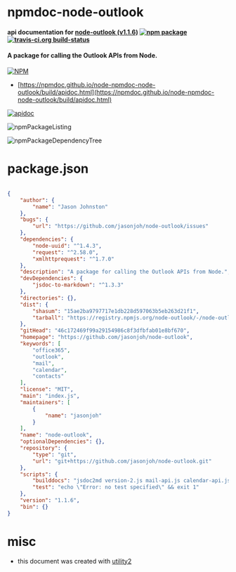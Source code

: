 # npmdoc-node-outlook

#### api documentation for  [node-outlook (v1.1.6)](https://github.com/jasonjoh/node-outlook)  [![npm package](https://img.shields.io/npm/v/npmdoc-node-outlook.svg?style=flat-square)](https://www.npmjs.org/package/npmdoc-node-outlook) [![travis-ci.org build-status](https://api.travis-ci.org/npmdoc/node-npmdoc-node-outlook.svg)](https://travis-ci.org/npmdoc/node-npmdoc-node-outlook)

#### A package for calling the Outlook APIs from Node.

[![NPM](https://nodei.co/npm/node-outlook.png?downloads=true&downloadRank=true&stars=true)](https://www.npmjs.com/package/node-outlook)

- [https://npmdoc.github.io/node-npmdoc-node-outlook/build/apidoc.html](https://npmdoc.github.io/node-npmdoc-node-outlook/build/apidoc.html)

[![apidoc](https://npmdoc.github.io/node-npmdoc-node-outlook/build/screenCapture.buildCi.browser.%252Ftmp%252Fbuild%252Fapidoc.html.png)](https://npmdoc.github.io/node-npmdoc-node-outlook/build/apidoc.html)

![npmPackageListing](https://npmdoc.github.io/node-npmdoc-node-outlook/build/screenCapture.npmPackageListing.svg)

![npmPackageDependencyTree](https://npmdoc.github.io/node-npmdoc-node-outlook/build/screenCapture.npmPackageDependencyTree.svg)



# package.json

```json

{
    "author": {
        "name": "Jason Johnston"
    },
    "bugs": {
        "url": "https://github.com/jasonjoh/node-outlook/issues"
    },
    "dependencies": {
        "node-uuid": "^1.4.3",
        "request": "^2.58.0",
        "xmlhttprequest": "^1.7.0"
    },
    "description": "A package for calling the Outlook APIs from Node.",
    "devDependencies": {
        "jsdoc-to-markdown": "^1.3.3"
    },
    "directories": {},
    "dist": {
        "shasum": "15ae2ba9797717e1db228d597063b5eb263d21f1",
        "tarball": "https://registry.npmjs.org/node-outlook/-/node-outlook-1.1.6.tgz"
    },
    "gitHead": "46c172469f99a29154986c8f3dfbfab01e8bf670",
    "homepage": "https://github.com/jasonjoh/node-outlook",
    "keywords": [
        "office365",
        "outlook",
        "mail",
        "calendar",
        "contacts"
    ],
    "license": "MIT",
    "main": "index.js",
    "maintainers": [
        {
            "name": "jasonjoh"
        }
    ],
    "name": "node-outlook",
    "optionalDependencies": {},
    "repository": {
        "type": "git",
        "url": "git+https://github.com/jasonjoh/node-outlook.git"
    },
    "scripts": {
        "builddocs": "jsdoc2md version-2.js mail-api.js calendar-api.js contacts-api.js > ./reference/node-outlook.md",
        "test": "echo \"Error: no test specified\" && exit 1"
    },
    "version": "1.1.6",
    "bin": {}
}
```



# misc
- this document was created with [utility2](https://github.com/kaizhu256/node-utility2)
